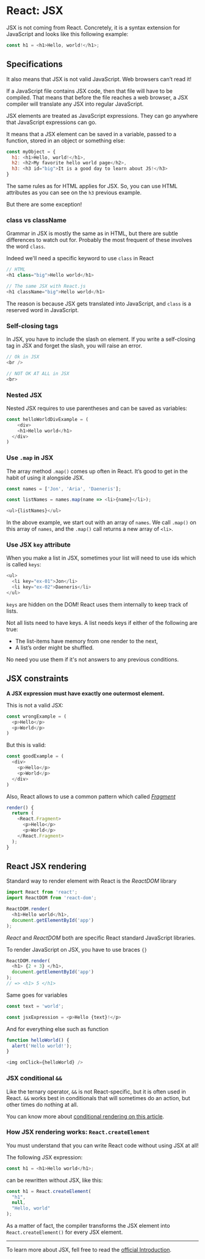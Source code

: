 # React: JSX

JSX is not coming from React.
Concretely, it is a syntax extension for JavaScript and looks like this following example:

~~~js
const h1 = <h1>Hello, world!</h1>;
~~~

## Specifications

It also means that JSX is not valid JavaScript.
Web browsers can’t read it!

If a JavaScript file contains JSX code, then that file will have to be compiled.
That means that before the file reaches a web browser, a JSX compiler will translate any JSX into regular JavaScript.

JSX elements are treated as JavaScript expressions.
They can go anywhere that JavaScript expressions can go.

It means that a JSX element can be saved in a variable, passed to a function, stored in an object or something else:

~~~js
const myObject = {
  h1: <h1>Hello, world!</h1>,
  h2: <h2>My favorite hello world page</h2>,
  h3: <h3 id="big">It is a good day to learn about JS!</h3>
}
~~~

The same rules as for HTML applies for JSX.
So, you can use HTML attributes as you can see on the `h3` previous example.

But there are some exception!

### class vs className

Grammar in JSX is mostly the same as in HTML, but there are subtle differences to watch out for.
Probably the most frequent of these involves the word `class`.

Indeed we'll need a specific keyword to use `class` in React

~~~js
// HTML
<h1 class="big">Hello world</h1>

// The same JSX with React.js
<h1 className="big">Hello world</h1>
~~~

The reason is because JSX gets translated into JavaScript, and `class` is a reserved word in JavaScript.

### Self-closing tags

In JSX, you have to include the slash on element.
If you write a self-closing tag in JSX and forget the slash, you will raise an error.

~~~js
// Ok in JSX
<br />

// NOT OK AT ALL in JSX
<br>
~~~

### Nested JSX

Nested JSX requires to use parentheses and can be saved as variables:

~~~js
const helloWorldDivExample = (
	<div>
    <h1>Hello world</h1>
  </div>
)
~~~

### Use `.map` in JSX

The array method `.map()` comes up often in React.
It’s good to get in the habit of using it alongside JSX.

~~~js
const names = ['Jon', 'Aria', 'Daeneris'];

const listNames = names.map(name => <li>{name}</li>);

<ul>{listNames}</ul>
~~~

In the above example, we start out with an array of `names`.
We call `.map()` on this array of `names`, and the `.map()` call returns a new array of `<li>`.

### Use JSX `key` attribute

When you make a list in JSX, sometimes your list will need to use ids which is called `keys`:

~~~js
<ul>
  <li key="ex-01">Jon</li>
  <li key="ex-02">Daeneris</li>
</ul>
~~~

`keys` are hidden on the DOM!
React uses them internally to keep track of lists.

Not all lists need to have keys.
A list needs keys if either of the following are true:

* The list-items have memory from one render to the next,
* A list’s order might be shuffled.

No need you use them if it's not answers to any previous conditions.

## JSX constraints

**A JSX expression must have exactly one outermost element.**

This is not a valid JSX:

~~~js
const wrongExample = (
  <p>Hello</p> 
  <p>World</p>
)
~~~

But this is valid:

~~~js
const goodExample = (
  <div>
    <p>Hello</p> 
    <p>World</p>
  </div>
)
~~~

Also, React allows to use a common pattern which called [_Fragment_](https://reactjs.org/docs/fragments.html)

~~~js
render() {
  return (
    <React.Fragment>
      <p>Hello</p> 
      <p>World</p>
    </React.Fragment>
  );
}
~~~

## React JSX rendering

Standard way to render element with React is the _ReactDOM_ library

~~~js
import React from 'react';
import ReactDOM from 'react-dom';

ReactDOM.render(
  <h1>Hello world</h1>,
  document.getElementById('app')
);
~~~

_React_ and _ReactDOM_ both are specific React standard JavaScript libraries.

To render JavaScript on JSX, you have to use braces `{}`

~~~js
ReactDOM.render(
  <h1> {2 + 3} </h1>,
  document.getElementById('app')
);
// => <h1> 5 </h1>
~~~

Same goes for variables

~~~js
const text = 'world';

const jsxExpression = <p>Hello {text}!</p>
~~~

And for everything else such as function

~~~js
function helloWorld() {
  alert('Hello world!');
}

<img onClick={helloWorld} />
~~~

### JSX conditional `&&`

Like the ternary operator, `&&` is not React-specific, but it is often used in React.
`&&` works best in conditionals that will sometimes do an action, but other times do nothing at all.

You can know more about [conditional rendering on this article](https://blog.logrocket.com/conditional-rendering-in-react-c6b0e5af381e/).

### How JSX rendering works: `React.createElement`

You must understand that you can write React code without using JSX at all!

The following JSX expression:

~~~js
const h1 = <h1>Hello world</h1>;
~~~~

can be rewritten without JSX, like this:

~~~js
const h1 = React.createElement(
  "h1",
  null,
  "Hello, world"
);
~~~

As a matter of fact, the compiler transforms the JSX element into `React.createElement()` for every JSX element.

---

To learn more about JSX, fell free to read the [official Introduction](https://reactjs.org/docs/introducing-jsx.html).
